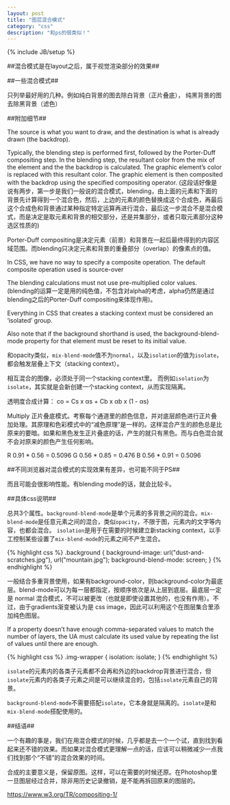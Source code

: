 ```yaml
---
layout: post
title: "图层混合模式"
category: "css"
description: "和ps的很类似！"
---
```

{% include JB/setup %}

##混合模式是在layout之后，属于视觉渲染部分的效果##

##一些混合模式##

只列举最好用的几种。例如纯白背景的图去除白背景（正片叠底）， 纯黑背景的图去除黑背景（滤色）

##附加细节##

The source is what you want to draw, and the destination is what is already drawn (the backdrop).

Typically, the blending step is performed first, followed by the Porter-Duff compositing step. In the blending step, the resultant color from the mix of the element and the the backdrop is calculated. The graphic element’s color is replaced with this resultant color. The graphic element is then composited with the backdrop using the specified compositing operator.
(这段话好像是说有两步，第一步是我们一般说的混合模式，blending，由上面的元素和下面的背景先计算得到一个混合色，然后，上边的元素的颜色替换成这个合成色，再最后这个合成色和背景通过某种指定特定运算再进行混合，最后这一步混合不是混合模式，而是决定是取元素和背景的相交部分，还是并集部分，或者只取元素部分这种选区性质的)

Porter-Duff compositing是决定元素（前景）和背景在一起后最终得到的内容区域范围。而blending只决定元素和背景的重叠部分（overlap）的像素点的值。

In CSS, we have no way to specify a composite operation. The default composite operation used is source-over

The blending calculations must not use pre-multiplied color values.(blending的运算一定是用的纯色值，不包含对alpha的考虑，alpha仍然是通过blending之后的Porter-Duff compositing来体现作用)。

Everything in CSS that creates a stacking context must be considered an ‘isolated’ group.

Also note that if the background shorthand is used, the background-blend-mode property for that element must be reset to its initial value.

和opacity类似，`mix-blend-mode`值不为`normal`，以及`isolation`的值为`isolate`，都会触发层叠上下文（stacking context）。

相互混合的图像，必须处于同一个stacking context里。 而例如`isolation`为`isolate`，其实就是会新创建一个stacking context，从而实现隔离。



透明度合成计算：
co = Cs x αs + Cb x αb x (1 - αs)

Multiply 
正片叠底模式。考察每个通道里的颜色信息，并对底层颜色进行正片叠加处理。其原理和色彩模式中的“减色原理”是一样的。这样混合产生的颜色总是比原来的要暗。如果和黑色发生正片叠底的话，产生的就只有黑色。而与白色混合就不会对原来的颜色产生任何影响。 

R  0.91 * 0.56 = 0.5096
G  0.56 * 0.85 = 0.476
B  0.56 * 0.91 = 0.5096

##不同浏览器对混合模式的实现效果有差异，也可能不同于PS##

而且可能会很影响性能。有blending mode的话，就会比较卡。

##具体css说明##

总共3个属性。`background-blend-mode`是单个元素的多背景之间的混合。`mix-blend-mode`是任意元素之间的混合，类似`opacity`，不限于图，元素内的文字等内容，也都会混合。
`isolation`是用于在需要的时候建立新stacking context，以手工控制某些设置了`mix-blend-mode`的元素之间不产生混合。


{% highlight css %}
.background {
  background-image: url("dust-and-scratches.jpg"), url("mountain.jpg");
  background-blend-mode: screen;
}
{% endhighlight %}

一般结合多重背景使用，如果有background-color，则background-color为最底层。blend-mode可以为每一层都指定，按顺序依次是从上层到底层。最底层一定是 normal 混合模式，不可以被更改（也就是即使设置其他的，也没有作用）。不过，由于gradients渐变被认为是 css image，因此可以利用这个在图层集合里添加纯色图层。

If a property doesn’t have enough comma-separated values to match the number of layers, the UA must calculate its used value by repeating the list of values until there are enough.


{% highlight css %}
.img-wrapper {
  isolation: isolate;
}
{% endhighlight %}

`isolate`的元素内的各类子元素都不会再和外边的backdrop背景进行混合，但`isolate`元素内的各类子元素之间是可以继续混合的，包括`isolate`元素自己的背景。

`background-blend-mode`不需要搭配`isolate`，它本身就是隔离的。`isolate`是和`mix-blend-mode`搭配使用的。





##结语##

一个有趣的事是，我们在用混合模式的时候，几乎都是去一个一个试，直到找到看起来还不错的效果。而如果对混合模式更理解一点的话，应该可以稍微减少一点我们找到那个“不错”的混合效果的时间。

合成的主要意义是，保留原图。这样，可以在需要的时候还原。在Photoshop里一旦图层经过合并，除非用历史记录撤销，是不能再拆回原来的图层的。

[img_unity3d_impression]: {{POSTS_IMG_PATH}}/201512/unity3d_impression.png "Unity3D"

[3D rendering context]: http://www.w3.org/TR/css-transforms-1/#3d-transform-rendering "CSS Transforms Module Level 1"
https://www.w3.org/TR/compositing-1/
